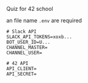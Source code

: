 Quiz for 42 school

an file name `.env` are required
```
# Slack API
SLACK_API_TOKENS=xoxb...
BOT_USER_ID=U...
CHANNEL_MASTER=
CHANNEL_USER=

# 42 API
API_CLIENT=
API_SECRET=
```
